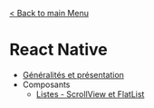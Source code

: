[< Back to main Menu](https://github.com/gsoulie/Mobile-App-Development)    

# React Native

* [Généralités et présentation](https://github.com/gsoulie/react-resources/blob/master/react-concept.md)       
* Composants
  * [Listes - ScrollView et FlatList](https://github.com/gsoulie/react-resources/blob/master/react-list.md)      

